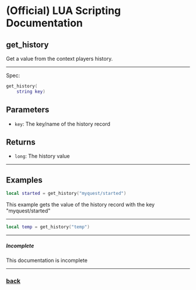 
# (Official) LUA Scripting Documentation

## get_history

Get a value from the context players history.

___

Spec:

```lua
get_history(
	string key)
```

## Parameters

- `key`: The key/name of the history record

## Returns

- `long`: The history value

___

## Examples

```lua
local started = get_history("myquest/started")
```

This example gets the value of the history record with the key "myquest/started"

___

```lua
local temp = get_history("temp")
```

___

##### Incomplete

This documentation is incomplete

___

### [back](../history)
